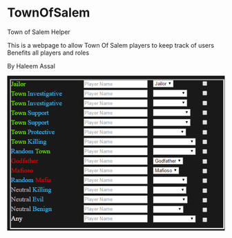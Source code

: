 # TownOfSalem
Town of Salem Helper

This is a webpage to allow Town Of Salem players to keep track of users
  Benefits all players and roles
  
  By Haleem Assal
  
  ![alt tag](ToSH.png)
